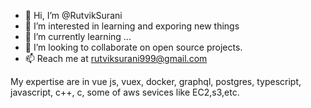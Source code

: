 - 👋 Hi, I’m @RutvikSurani
- 👀 I’m interested in learning and exporing new things
- 🌱 I’m currently learning ...
- 💞️ I’m looking to collaborate on  open source projects.
- 📫 Reach me at rutviksurani999@gmail.com

My expertise are in  vue js, vuex, docker, graphql, postgres, typescript, javascript, c++, c, some of aws sevices like EC2,s3,etc.
